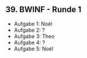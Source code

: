 ## 39. BWINF - Runde 1

- Aufgabe 1: Noél
- Aufgabe 2: ?
- Aufgabe 3: Theo
- Aufgabe 4: ?
- Aufgabe 5: Noél

